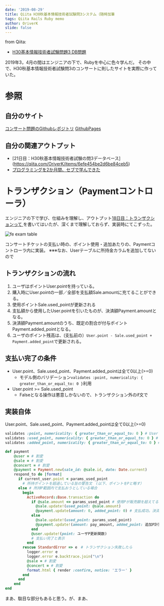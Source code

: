 ```yaml
---
date: '2019-08-29'
title: Qiita H30秋基本情報技術者試験問3システム（随時加筆
tags: Qiita Rails Ruby memo
author: OriverK
slide: false
---
```


from Qiita: 
- [H30基本情報技術者試験問題3 DB問題](https://qiita.com/OriverK/items/4e71ebd81a6ef372dcf9)

2019年3，4月の間はエンジニアの下で、Rubyを中心に色々学んだ。
その中で、H30秋基本情報技術者試験問3のコンサートに則したサイトを実際に作っていた。

# 参照
## 自分のサイト
[コンサート問題のGithubレポジトリ](https://github.com/oriverk/ConcertTicket)
[GithubPages](https://oriverk.github.io/)

## 自分の関連アウトプット
- [21日目：H30秋基本情報技術者試験の問3データベース]
(https://qiita.com/OriverK/items/6efe454be2d6be84ceb5)
- [プログラミングを2か月間、セブで学んできた](https://qiita.com/OriverK/items/30d8941c7799c9aa6dfd)

# トランザクション（Paymentコントローラ）
エンジニアの下で学び、仕組みを理解し、アウトプット[18日目：トランザクションって
](https://qiita.com/OriverK/items/2359c9159b55c74f15d1)を書いてはいたが、深くまで理解しておらず、実装時にてこずった。

<picture>
  <img src="/assets/posts/201908/fe1.png" alt="fe exam table">
</picture>

コンサートチケットの支払い時の、ポイント使用・追加あたりの、Paymentコントローラ内に実装。
※※※なお、Userテーブルに所持金カラムを追加してないので

## トランザクションの流れ
1. ユーザはポイントUser.pointを持っている。
2. 購入時にUser.pointの一部／全部を支払額Sale.amountに充てることができる。
3. 使用ポイントSale.used_pointが更新される
4. 支払額から使用したUser.pointを引いたものが、決済額Payment.amountとなる。
5. 決済額Payment.amountのうち、既定の割合が付与ポイントPayment.added_pointとなる。
6. ユーザのポイント残高は、(支払前の）`User.point - Sale.used_point + Payment.added_point`で更新される。

## 支払い完了の条件
- User.point、Sale.used_point、Payment.added_pointは全て0以上(>=0)
    - モデル側のバリデーション`validates :point, numericality: { greater_than_or_equal_to: 0 }`利用
- User.point >= Sale.used_point
    - Falseとなる操作は悪意しかないので、トランザクション外のif文で

## 実装自体
 User.point、Sale.used_point、Payment.added_pointは全て0以上(>=0)

```rb:それぞれのモデル.rb
validates :point, numericality: { greater_than_or_equal_to: 0 } # User
validates :used_point, numericality: { greater_than_or_equal_to: 0 } # Sale
validates :added_point, numericality: { greater_than_or_equal_to: 0 } # Payment
```

```rb:users_controller.rb
def payment
    @user = # 割愛
    @sale = # 割愛
    @concert = # 割愛
    @payment = Payment.new(sale_id: @sale.id, date: Date.current)
    respond_to do |format|
      if current_user.point < params_used_point 
        # 所持ポイントを超過している旨の警告文　(以下、ポイントをPと略す）
      else # 所持P範囲内で支払おうとしている場合
        begin
          ActiveRecord::Base.transaction do
            if @sale.amount <= params_used_point # 使用Pが販売額を超えてる時。
              @sale.update!(used_point: @sale.amount)
              @payment.update(amount: 0, added_point: 0) # 支払成功。決済額が0なので、追加Pもゼロ
            else
              @sale.update!(used_point: params_used_point)
              @payment.update!(amount: pay_amount, added_point: 追加P計算関数)
            end
            @user.update!(point: ユーザP更新関数)
            # 支払い完了と表示
          end
        rescue StandardError => e　# トランザクション失敗したら
          logger.error e
          logger.error e.backtrace.join("\n")
          @sale = # 割愛
          @concert = # 割愛
          format.html { render :confirm, notice: 'エラー' }
        end
      end
    end
end
```

まあ、駄目な部分もあると思う。が、まあ、